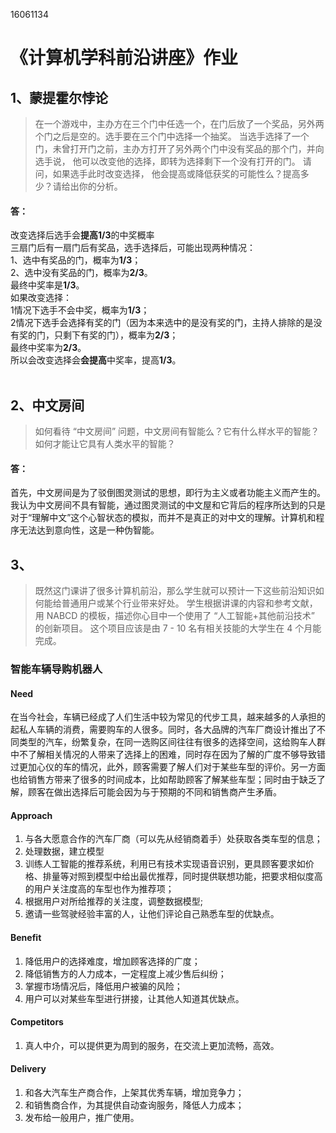 16061134

《计算机学科前沿讲座》作业
=========================================
1、蒙提霍尔悖论
-----------------------------------------
> 在一个游戏中，主办方在三个门中任选一个，在门后放了一个奖品，另外两个门之后是空的。选手要在三个门中选择一个抽奖。 当选手选择了一个门，未曾打开门之前，主办方打开了另外两个门中没有奖品的那个门，并向选手说， 他可以改变他的选择，即转为选择剩下一个没有打开的门。 请问，如果选手此时改变选择， 他会提高或降低获奖的可能性么？提高多少？请给出你的分析。<br>
#### 答：
改变选择后选手会**提高1/3**的中奖概率<br>
三扇门后有一扇门后有奖品，选手选择后，可能出现两种情况：<br>
1、选中有奖品的门，概率为**1/3**；<br>
2、选中没有奖品的门，概率为**2/3**。<br>
最终中奖率是**1/3**。<br>
如果改变选择：<br>
1情况下选手不会中奖，概率为**1/3**；<br>
2情况下选手会选择有奖的门（因为本来选中的是没有奖的门，主持人排除的是没有奖的门，只剩下有奖的门），概率为**2/3**；<br>
最终中奖率为**2/3**。<br>
所以会改变选择会**会提高**中奖率，提高**1/3**。<br>
<br>

2、中文房间
-----------------------------------------------
> 如何看待 “中文房间” 问题，中文房间有智能么？它有什么样水平的智能？如何才能让它具有人类水平的智能？
#### 答：
首先，中文房间是为了驳倒图灵测试的思想，即行为主义或者功能主义而产生的。我认为中文房间不具有智能，通过图灵测试的中文屋和它背后的程序所达到的只是对于“理解中文”这个心智状态的模拟，而并不是真正的对中文的理解。计算机和程序无法达到意向性，这是一种伪智能。

3、
------------------------------------
> 既然这门课讲了很多计算机前沿，那么学生就可以预计一下这些前沿知识如何能给普通用户或某个行业带来好处。 学生根据讲课的内容和参考文献，用 NABCD 的模板，描述你心目中一个使用了 “人工智能+其他前沿技术” 的创新项目。 这个项目应该是由 7 - 10 名有相关技能的大学生在 4 个月能完成。
### 智能车辆导购机器人
#### Need
在当今社会，车辆已经成了人们生活中较为常见的代步工具，越来越多的人承担的起私人车辆的消费，需要购车的人很多。同时，各大品牌的汽车厂商设计推出了不同类型的汽车，纷繁复杂，在同一选购区间往往有很多的选择空间，这给购车人群中不了解相关情况的人带来了选择上的困难，同时存在因为了解的广度不够导致错过更加心仪的车的情况，此外，顾客需要了解人们对于某些车型的评价。另一方面也给销售方带来了很多的时间成本，比如帮助顾客了解某些车型；同时由于缺乏了解，顾客在做出选择后可能会因为与于预期的不同和销售商产生矛盾。

#### Approach
1. 与各大愿意合作的汽车厂商（可以先从经销商着手）处获取各类车型的信息；
2. 处理数据，建立模型
3. 训练人工智能的推荐系统，利用已有技术实现语音识别，更具顾客要求如价格、排量等对照到模型中给出最优推荐，同时提供联想功能，把要求相似度高的用户关注度高的车型也作为推荐项；
4. 根据用户对所给推荐的关注度，调整数据模型;
5. 邀请一些驾驶经验丰富的人，让他们评论自己熟悉车型的优缺点。

#### Benefit
1. 降低用户的选择难度，增加顾客选择的广度；
2. 降低销售方的人力成本，一定程度上减少售后纠纷；
3. 掌握市场情况后，降低用户被骗的风险；
4. 用户可以对某些车型进行拼接，让其他人知道其优缺点。

#### Competitors
1. 真人中介，可以提供更为周到的服务，在交流上更加流畅，高效。

#### Delivery
1. 和各大汽车生产商合作，上架其优秀车辆，增加竞争力；
2. 和销售商合作，为其提供自动查询服务，降低人力成本；
3. 发布给一般用户，推广使用。
